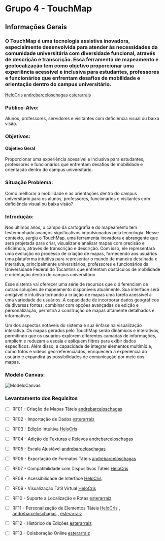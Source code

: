 # Grupo 4 - TouchMap
## Informações Gerais
###  O TouchMap é uma tecnologia assistiva inovadora, especialmente desenvolvida para atender às necessidades da comunidade universitária com diversidade funcional, através de descrição e transcrição. Essa ferramenta de mapeamento e geolocalização tem como objetivo proporcionar uma experiência acessível e inclusiva para estudantes, professores e funcionários que enfrentam desafios de mobilidade e orientação dentro do campus universitário.

[HeloCris](https://github.com/HeloCris)
[andrebarceloschagas](https://github.com/andrebarceloschagas)
[esterarrais](https://github.com/esterarraiz)


### Público-Alvo:
Alunos, professores, servidores e visitantes com deficiência visual ou baixa visão.

### Objetivos:
#### Objetivo Geral
Proporcionar uma experiência acessível e inclusiva para estudantes, professores e funcionários que enfrentam desafios de mobilidade e orientação dentro do campus universitário.

### Situação Problema:
Como melhorar a mobilidade e as orientações dentro do campus universitário para os alunos, professores, funcionários e visitantes com deficiência visual ou baixa visão?

### Introdução:

Nos últimos anos, o campo da cartografia e do mapeamento tem testemunhado avanços significativos impulsionados pela tecnologia. Nesse contexto, surgiu o TouchMap, uma ferramenta inovadora e abrangente que será projetada para criar, visualizar e analisar mapas com precisão e eficiência, através de transcrição e descrição. Com isso, ele representará uma evolução no processo de criação de mapas, fornecendo aos usuários uma plataforma intuitiva para representar o mundo de maneira detalhada e interativa, principalmente universitários, professores e funcionários da Universidade Federal do Tocantins que enfrentam obstáculos de mobilidade e orientação dentro do campus universitário.

Esse sistema vai oferecer uma série de recursos que o diferenciam de outras soluções de mapeamento disponíveis atualmente. Sua interface será amigável e intuitiva tornando a criação de mapas uma tarefa acessível a uma variedade de usuários. A capacidade de incorporar dados geográficos de diversas fontes, combinar com opções avançadas de edição e personalização, permitirá a construção de mapas altamente detalhados e informativos.

Um dos aspectos notáveis do sistema é sua ênfase na visualização interativa. Os mapas gerados pelo TouchMap serão dinâmicos e interativos, permitindo que os usuários explorem diferentes camadas de informações, ampliem e reduzam a escala e apliquem filtros para exibir dados específicos. Além disso, a capacidade de integrar elementos multimídia, como fotos e vídeos georreferenciados, enriquecerá a experiência do usuário e expandirá as possibilidades de comunicação por meio dos mapas.

### Modelo Canvas:

![ModeloCanvas](https://github.com/HeloCris/projeto-ps-2023-2/assets/141670529/b022a11b-1f76-4a3c-af24-82adfa9153c9)

### Levantamento dos Requisitos

- [ ] RF01 - Criação de Mapas Táteis [andrebarceloschagas](https://github.com/andrebarceloschagas)
- [ ] RF02 - Importação de Dados [esterarraiz](https://github.com/esterarraiz)
- [ ] RF03 - Edição Intuitiva [HeloCris](https://github.com/HeloCris)
- [ ] RF04 - Adição de Texturas e Relevos [andrebarceloschagas](https://github.com/andrebarceloschagas)
- [ ] RF05 - Escala Ajustável [andrebarceloschagas](https://github.com/andrebarceloschagas)
- [ ] RF06 - Exportação de Formatos Táteis [andrebarceloschagas](https://github.com/andrebarceloschagas)
- [ ] RF07 - Compatibilidade com Dispositivos Táteis [HeloCris](https://github.com/HeloCris)
- [ ] RF08 - Acessibilidade de Interface [HeloCris](https://github.com/HeloCris)
- [ ] RF09 - Visualização Tátil Virtual [HeloCris](https://github.com/HeloCris)
- [ ] RF10 - Suporte a Localização e Rotas [esterarraiz](https://github.com/esterarraiz)
- [ ] RF11 - Personalização de Elementos Táteis [HeloCris](https://github.com/HeloCris) , [andrebarceloschagas](https://github.com/andrebarceloschagas) , [esterarraiz](https://github.com/esterarraiz)
- [ ] RF12 - Histórico de Edições [esterarraiz](https://github.com/esterarraiz) 
- [ ] RF13 - Colaboração Online [esterarraiz](https://github.com/esterarraiz)




 








 


 














